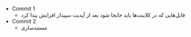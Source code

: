 - Commit 1
	- فایل‌هایی که در کلاینت‌ها باید جابجا شود بعد از آپدیت سپیدار افزایش پیدا کرد
- Commit 2
	- مستندسازی